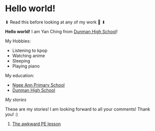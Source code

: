 # Hello world!

⬇ Read this before looking at any of my work 👀 ⬇

**Hello world!** I am Yan Ching from [Dunman High School](http://dunmanhigh.moe.edu.sg)!

My Hobbies:
* Listening to kpop
* Watching anime
* Sleeping
* Playing piano

My education:
* [Ngee Ann Primary School](http://ngeeannpri.moe.edu.sg)
* [Dunman High School](http://dunmanhigh.moe.edu.sg)

*My stories*

These are my stories! I am looking forward to all your comments! Thank you! :)

1. [The awkward PE lesson](https://github.com/yanjinger0207/computing-work/blob/master/teachers-day/story/the-awkward-pe-lesson.md)
